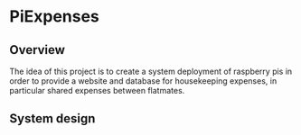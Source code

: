 # PiExpenses

## Overview 

The idea of this project is to create a system deployment of raspberry pis in order to provide a website and database for housekeeping expenses, in particular shared expenses between flatmates.

## System design
